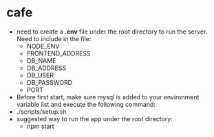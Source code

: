 # cafe
* need to create a **.env** file under the root directory to run the server. Need to include in the file: 
   * NODE_ENV
   * FRONTEND_ADDRESS
   * DB_NAME
   * DB_ADDRESS
   * DB_USER
   * DB_PASSWORD
   * PORT
 * Before first start, make sure mysql is added to your environment variable list and execute the following command: 
  * ./scripts/setup.sh
 * suggested way to run the app under the root directory: 
   * npm start
  
  